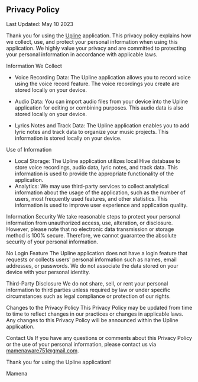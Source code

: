 ## Privacy Policy

Last Updated: May 10 2023

Thank you for using the <a href='https://play.google.com/store/apps/details?id=com.mamena.upline'>Upline</a> application. This privacy policy explains how we collect, use, and protect your personal information when using this application. We highly value your privacy and are committed to protecting your personal information in accordance with applicable laws.

Information We Collect
   -  Voice Recording Data: The Upline application allows you to record voice using the voice record feature. The voice recordings you create are stored locally on your device.
    
   -  Audio Data: You can import audio files from your device into the Upline application for editing or combining purposes. This audio data is also stored locally on your device.
    
   -  Lyrics Notes and Track Data: The Upline application enables you to add lyric notes and track data to organize your music projects. This information is stored locally on your device.

Use of Information
   -  Local Storage: The Upline application utilizes local Hive database to store voice recordings, audio data, lyric notes, and track data. This information is used to provide the appropriate functionality of the application.
   -  Analytics: We may use third-party services to collect analytical information about the usage of the application, such as the number of users, most frequently used features, and other statistics. This information is used to improve user experience and application quality.

Information Security
We take reasonable steps to protect your personal information from unauthorized access, use, alteration, or disclosure. However, please note that no electronic data transmission or storage method is 100% secure. Therefore, we cannot guarantee the absolute security of your personal information.

No Login Feature
The Upline application does not have a login feature that requests or collects users' personal information such as names, email addresses, or passwords. We do not associate the data stored on your device with your personal identity.

Third-Party Disclosure
We do not share, sell, or rent your personal information to third parties unless required by law or under specific circumstances such as legal compliance or protection of our rights.

Changes to the Privacy Policy
This Privacy Policy may be updated from time to time to reflect changes in our practices or changes in applicable laws. Any changes to this Privacy Policy will be announced within the Upline application.

Contact Us
If you have any questions or comments about this Privacy Policy or the use of your personal information, please contact us via mamenaware751@gmail.com.

Thank you for using the Upline application!

Mamena
